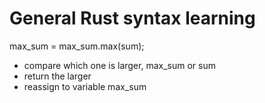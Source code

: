 # General Rust syntax learning

max_sum = max_sum.max(sum);
 - compare which one is larger, max_sum or sum
 - return the larger
 - reassign to variable max_sum